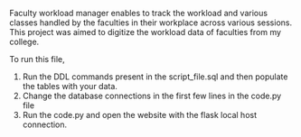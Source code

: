 Faculty workload manager enables to track the workload and various classes handled by the faculties in their workplace across various sessions.
This project was aimed to digitize the workload data of faculties from my college.

To run this file,

1. Run the DDL commands present in the script_file.sql and then populate the tables with your data.
2. Change the database connections in the first few lines in the code.py file
3. Run the code.py and open the website with the flask local host connection.
